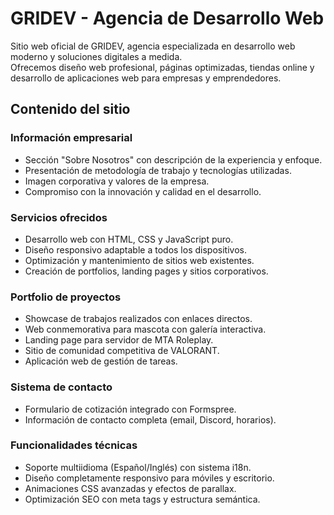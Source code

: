 # GRIDEV - Agencia de Desarrollo Web
Sitio web oficial de GRIDEV, agencia especializada en desarrollo web moderno y soluciones digitales a medida.  
Ofrecemos diseño web profesional, páginas optimizadas, tiendas online y desarrollo de aplicaciones web para empresas y emprendedores.

## Contenido del sitio

### Información empresarial
- Sección "Sobre Nosotros" con descripción de la experiencia y enfoque.
- Presentación de metodología de trabajo y tecnologías utilizadas.
- Imagen corporativa y valores de la empresa.
- Compromiso con la innovación y calidad en el desarrollo.

### Servicios ofrecidos
- Desarrollo web con HTML, CSS y JavaScript puro.
- Diseño responsivo adaptable a todos los dispositivos.
- Optimización y mantenimiento de sitios web existentes.
- Creación de portfolios, landing pages y sitios corporativos.

### Portfolio de proyectos
- Showcase de trabajos realizados con enlaces directos.
- Web conmemorativa para mascota con galería interactiva.
- Landing page para servidor de MTA Roleplay.
- Sitio de comunidad competitiva de VALORANT.
- Aplicación web de gestión de tareas.

### Sistema de contacto
- Formulario de cotización integrado con Formspree.
- Información de contacto completa (email, Discord, horarios).

### Funcionalidades técnicas
- Soporte multiidioma (Español/Inglés) con sistema i18n.
- Diseño completamente responsivo para móviles y escritorio.
- Animaciones CSS avanzadas y efectos de parallax.
- Optimización SEO con meta tags y estructura semántica.
